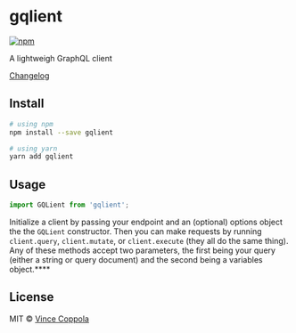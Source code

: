 # gqlient

[![npm](https://img.shields.io/npm/v/gqlient.svg)](https://www.npmjs.com/package/gqlient)

A lightweigh GraphQL client

[Changelog](https://github.com/vincecoppola/gqlient/blob/master/CHANGELOG.md)

## Install

```sh
# using npm
npm install --save gqlient

# using yarn
yarn add gqlient
```

## Usage

```ts
import GQLient from 'gqlient';
```

Initialize a client by passing your endpoint and an (optional) options object the the `GQLient` constructor. Then you can make requests by running `client.query`, `client.mutate`, or `client.execute` (they all do the same thing). Any of these methods accept two parameters, the first being your query (either a string or query document) and the second being a variables object.****

## License

MIT © [Vince Coppola](https://github.com/vincecoppola)
